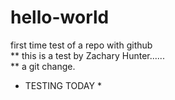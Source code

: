 # hello-world
first time test of a repo with github  
 ** this is a test by Zachary Hunter......  
 ** a git change.  
 
 * TESTING TODAY *